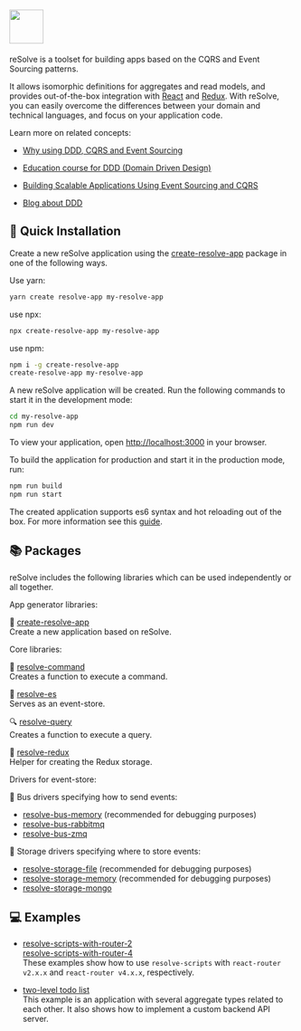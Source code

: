 # [<img src="https://user-images.githubusercontent.com/15689049/29659048-ad0d158a-88c5-11e7-9354-dbe4bb105ad7.png" height="60">](https://github.com/reimagined/resolve/)

reSolve is a toolset for building apps based on the CQRS and Event Sourcing patterns. 

It allows isomorphic definitions for aggregates and read models, and provides out-of-the-box integration with [React](https://github.com/facebook/react) and [Redux](https://github.com/reactjs/redux). With reSolve, you can easily overcome the differences between your domain and technical languages, and focus on your application code.

Learn more on related concepts:

* [Why using DDD, CQRS and Event Sourcing](https://github.com/cer/event-sourcing-examples/wiki/WhyEventSourcing)

* [Education course for DDD (Domain Driven Design)](http://cqrs.nu/)

* [Building Scalable Applications Using Event Sourcing and CQRS](https://medium.com/technology-learning/event-sourcing-and-cqrs-a-look-at-kafka-e0c1b90d17d8)

* [Blog about DDD](http://danielwhittaker.me/category/ddd/)

## **:rocket: Quick Installation**
Create a new reSolve application using the [create-resolve-app](https://github.com/reimagined/resolve/tree/master/packages/create-resolve-app) package in one of the following ways.

Use yarn:
```bash
yarn create resolve-app my-resolve-app
```
use npx:
```bash
npx create-resolve-app my-resolve-app
```
use npm:
```bash
npm i -g create-resolve-app
create-resolve-app my-resolve-app
```
A new reSolve application will be created. Run the following commands to start it in the development mode:
```bash
cd my-resolve-app
npm run dev
```
To view your application, open [http://localhost:3000](http://localhost:3000/) in your browser.

To build the application for production and start it in the production mode, run:

```bash
npm run build
npm run start
```

The created application supports es6 syntax and hot reloading out of the box. For more information see this [guide](https://github.com/reimagined/resolve/tree/master/packages/create-resolve-app).

## **:books: Packages**

reSolve includes the following libraries which can be used independently or all together.

App generator libraries:

:rocket: [create-resolve-app](https://github.com/reimagined/resolve/tree/master/packages/create-resolve-app)  
	Create a new application based on reSolve.

Core libraries:

:loudspeaker: [resolve-command](https://github.com/reimagined/resolve/tree/master/packages/resolve-command)  
	Creates a function to execute a command.

:post_office: [resolve-es](https://github.com/reimagined/resolve/tree/master/packages/resolve-es)  
	Serves as an event-store.

:mag: [resolve-query](https://github.com/reimagined/resolve/tree/master/packages/resolve-query)  
	Creates a function to execute a query.

:nut_and_bolt: [resolve-redux](https://github.com/reimagined/resolve/tree/master/packages/resolve-redux)  
	Helper for creating the Redux storage.


Drivers for event-store:

:bus: Bus drivers specifying how to send events:
* [resolve-bus-memory](https://github.com/reimagined/resolve/tree/master/packages/bus-drivers/resolve-bus-memory) (recommended for debugging purposes)
* [resolve-bus-rabbitmq](https://github.com/reimagined/resolve/tree/master/packages/bus-drivers/resolve-bus-rabbitmq)
* [resolve-bus-zmq](https://github.com/reimagined/resolve/tree/master/packages/bus-drivers/resolve-bus-zmq) 


:floppy_disk: Storage drivers specifying where to store events:
* [resolve-storage-file](https://github.com/reimagined/resolve/tree/master/packages/storage-drivers/resolve-storage-file) (recommended for debugging purposes)
* [resolve-storage-memory](https://github.com/reimagined/resolve/tree/master/packages/storage-drivers/resolve-storage-memory) (recommended for debugging purposes)
* [resolve-storage-mongo](https://github.com/reimagined/resolve/tree/master/packages/storage-drivers/resolve-storage-mongo)


## **:computer: Examples**

* [resolve-scripts-with-router-2](https://github.com/reimagined/resolve/tree/master/examples/resolve-scripts-with-router-2)  
	[resolve-scripts-with-router-4](https://github.com/reimagined/resolve/tree/master/examples/resolve-scripts-with-router-4)  
	These examples show how to use `resolve-scripts` with `react-router v2.x.x`  and `react-router v4.x.x`, respectively.

* [two-level todo list](https://github.com/reimagined/resolve/tree/master/examples/todo)  
	This example is an application with several aggregate types related to each other. It also shows how to implement a custom backend API server.
